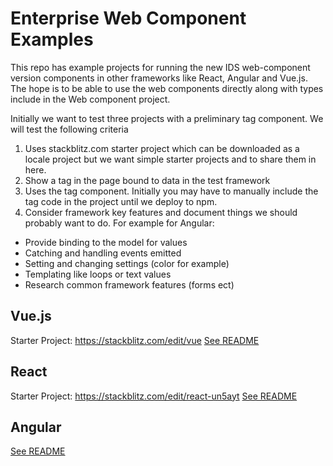 # Enterprise Web Component Examples

This repo has example projects for running the new IDS web-component version components in other frameworks like React, Angular and Vue.js. The hope is to be able to use the web components directly along with types include in the Web component project.

Initially we want to test three projects with a preliminary tag component. We will test the following criteria

1. Uses stackblitz.com starter project which can be downloaded as a locale project but we want simple starter projects and to share them in here.
1. Show a tag in the page bound to data in the test framework
1. Uses the tag component. Initially you may have to manually include the tag code in the project until we deploy to npm.
1. Consider framework key features and document things we should probably want to do. For example for Angular:
  * Provide binding to the model for values
  * Catching and handling events emitted 
  * Setting and changing settings (color for example) 
  * Templating like loops or text values
  * Research common framework features (forms ect)

## Vue.js 
Starter Project: https://stackblitz.com/edit/vue
[See README](./vue-ids-wc/README.md)

## React
Starter Project: https://stackblitz.com/edit/react-un5ayt
[See README](./react-ids-wc/README.md)

## Angular
[See README](./angular-ids-wc/README.md)
